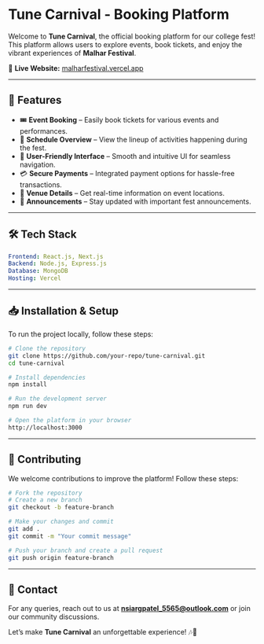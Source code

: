 # Tune Carnival - Booking Platform

Welcome to **Tune Carnival**, the official booking platform for our college fest! This platform allows users to explore events, book tickets, and enjoy the vibrant experiences of **Malhar Festival**.

🔗 **Live Website:** [malharfestival.vercel.app](https://malharfestival.netlify.app)

---

## 🚀 Features

- 🎟️ **Event Booking** – Easily book tickets for various events and performances.
- 📅 **Schedule Overview** – View the lineup of activities happening during the fest.
- 👥 **User-Friendly Interface** – Smooth and intuitive UI for seamless navigation.
- 💳 **Secure Payments** – Integrated payment options for hassle-free transactions.
- 📍 **Venue Details** – Get real-time information on event locations.
- 📢 **Announcements** – Stay updated with important fest announcements.

---

## 🛠️ Tech Stack

```yaml
Frontend: React.js, Next.js
Backend: Node.js, Express.js
Database: MongoDB
Hosting: Vercel
```

---

## 📥 Installation & Setup

To run the project locally, follow these steps:

```bash
# Clone the repository
git clone https://github.com/your-repo/tune-carnival.git
cd tune-carnival

# Install dependencies
npm install

# Run the development server
npm run dev

# Open the platform in your browser
http://localhost:3000
```

---

## 🤝 Contributing

We welcome contributions to improve the platform! Follow these steps:

```bash
# Fork the repository
# Create a new branch
git checkout -b feature-branch

# Make your changes and commit
git add .
git commit -m "Your commit message"

# Push your branch and create a pull request
git push origin feature-branch
```

---

## 📧 Contact

For any queries, reach out to us at **nsiargpatel_5565@outlook.com** or join our community discussions.

Let’s make **Tune Carnival** an unforgettable experience! 🎶🎊

